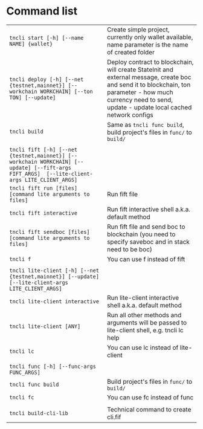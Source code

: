 # Command list

|                                                                                                                                               |                                                                                                                                                                                                               |
|-----------------------------------------------------------------------------------------------------------------------------------------------|---------------------------------------------------------------------------------------------------------------------------------------------------------------------------------------------------------------|
| `tncli start [-h] [--name NAME] {wallet}`                                                                                                     | Create simple project, currently only wallet available, name parameter is the name of created folder                                                                                                          |
| `tncli deploy [-h] [--net {testnet,mainnet}] [--workchain WORKCHAIN] [--ton TON] [--update]`                                                  | Deploy contract to blockchain, will create StateInit and external message, create boc and send it to blockchain, ton parameter - how much currency need to send, update - update local cached network configs |
| `tncli build`                                                                                                                                 | Same as `tncli func build`, build project's files in `func/` to  `build/`                                                                                                                                     |
|                                                                                                                                               |                                                                                                                                                                                                               |
| `tncli fift [-h] [--net {testnet,mainnet}] [--workchain WORKCHAIN] [--update] [--fift-args FIFT_ARGS]  [--lite-client-args LITE_CLIENT_ARGS]` |                                                                                                                                                                                                               |
| `tncli fift run [files] [command lite arguments to files]`                                                                                    | Run fift file                                                                                                                                                                                                 |
| `tncli fift interactive`                                                                                                                      | Run fift interactive shell a.k.a. default method                                                                                                                                                              |
| `tncli fift sendboc [files] [command lite arguments to files]`                                                                                | Run fift file and send boc to blockchain  (you need to specify saveboc and in stack need to be boc)                                                                                                           |
| `tncli f`                                                                                                                                     | You can use f instead of fift                                                                                                                                                                                 |
|                                                                                                                                               |                                                                                                                                                                                                               |
| `tncli lite-client [-h] [--net {testnet,mainnet}] [--update] [--lite-client-args LITE_CLIENT_ARGS]`                                           |                                                                                                                                                                                                               |
| `tncli lite-client interactive`                                                                                                               | Run lite-client interactive shell a.k.a. default method                                                                                                                                                       |
| `tncli lite-client [ANY]`                                                                                                                     | Run all other methods and arguments will be passed to lite-client shell, e.g. tncli lc help                                                                                                                   |
| `tncli lc`                                                                                                                                    | You can use lc instead of lite-client                                                                                                                                                                         |
|                                                                                                                                               |                                                                                                                                                                                                               |
| `tncli func [-h] [--func-args FUNC_ARGS]`                                                                                                     |                                                                                                                                                                                                               |
| `tncli func build`                                                                                                                            | Build project's files in `func/` to `build/`                                                                                                                                                                  |
| `tncli fc`                                                                                                                                    | You can use fc instead of func                                                                                                                                                                                |
|                                                                                                                                               |                                                                                                                                                                                                               |
| `tncli build-cli-lib`                                                                                                                         | Technical command to create cli.fif                                                                                                                                                                           |